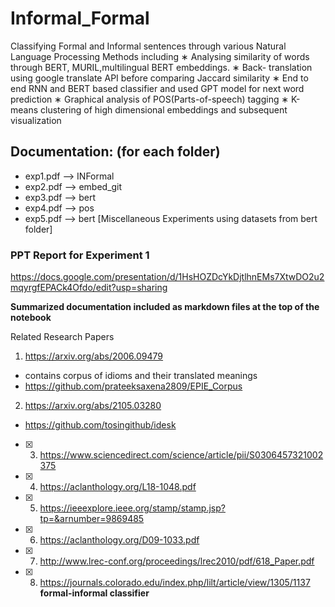 # Informal_Formal
Classifying Formal and Informal sentences through various Natural Language Processing Methods including
∗ Analysing similarity of words through BERT, MURIL,multilingual BERT embeddings.
∗ Back- translation using google translate API before comparing Jaccard similarity
∗ End to end RNN and BERT based classifier and used GPT model for next word prediction
∗ Graphical analysis of POS(Parts-of-speech) tagging
∗ K-means clustering of high dimensional embeddings and subsequent visualization

## Documentation: (for each folder)
- exp1.pdf --> INFormal
- exp2.pdf --> embed_git
- exp3.pdf --> bert
- exp4.pdf --> pos
- exp5.pdf --> bert [Miscellaneous Experiments using datasets from bert folder]


### PPT Report for Experiment 1
https://docs.google.com/presentation/d/1HsHOZDcYkDjtlhnEMs7XtwDO2u2mqyrgfEPACk4Ofdo/edit?usp=sharing

__Summarized documentation included as markdown files at the top of the notebook__

Related Research Papers

1. https://arxiv.org/abs/2006.09479
- contains corpus of idioms and their translated meanings
- https://github.com/prateeksaxena2809/EPIE_Corpus
   
2. https://arxiv.org/abs/2105.03280
- https://github.com/tosingithub/idesk

- [x] 3. https://www.sciencedirect.com/science/article/pii/S0306457321002375

- [x] 4. https://aclanthology.org/L18-1048.pdf

- [x] 5. https://ieeexplore.ieee.org/stamp/stamp.jsp?tp=&arnumber=9869485 

- [x] 6. https://aclanthology.org/D09-1033.pdf

- [x] 7. http://www.lrec-conf.org/proceedings/lrec2010/pdf/618_Paper.pdf

- [x] 8. https://journals.colorado.edu/index.php/lilt/article/view/1305/1137 **formal-informal classifier**

